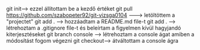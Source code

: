 git init--> ezzel állítottam be a kezdő értéket
git pull https://github.com/szabopeter92/git-vizsga0104 ---> letöltöttem a "projectet"
git add . --> hozzáadtam a README.md file-t
git add . --> létrehoztam a .gitignore file-t és beleírtam a figyelmen kívül hagyjandó kiterjesztéseket
git branch console --> létrehoztam a console ágat amiben a módosítást fogom végezni
git checkout--> átváltottam a console ágra
